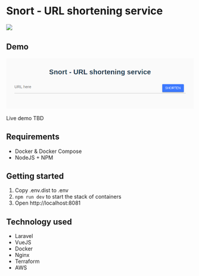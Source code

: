 # Snort - URL shortening service

![](https://github.com/Dzhuneyt/snort/workflows/CI/badge.svg)

## Demo

![Screenshot](docs/assets/screenshot.png)

Live demo TBD

## Requirements
* Docker & Docker Compose
* NodeJS + NPM

## Getting started
1. Copy .env.dist to .env
2. `npm run dev` to start the stack of containers
3. Open http://localhost:8081

## Technology used
* Laravel
* VueJS
* Docker
* Nginx
* Terraform
* AWS

